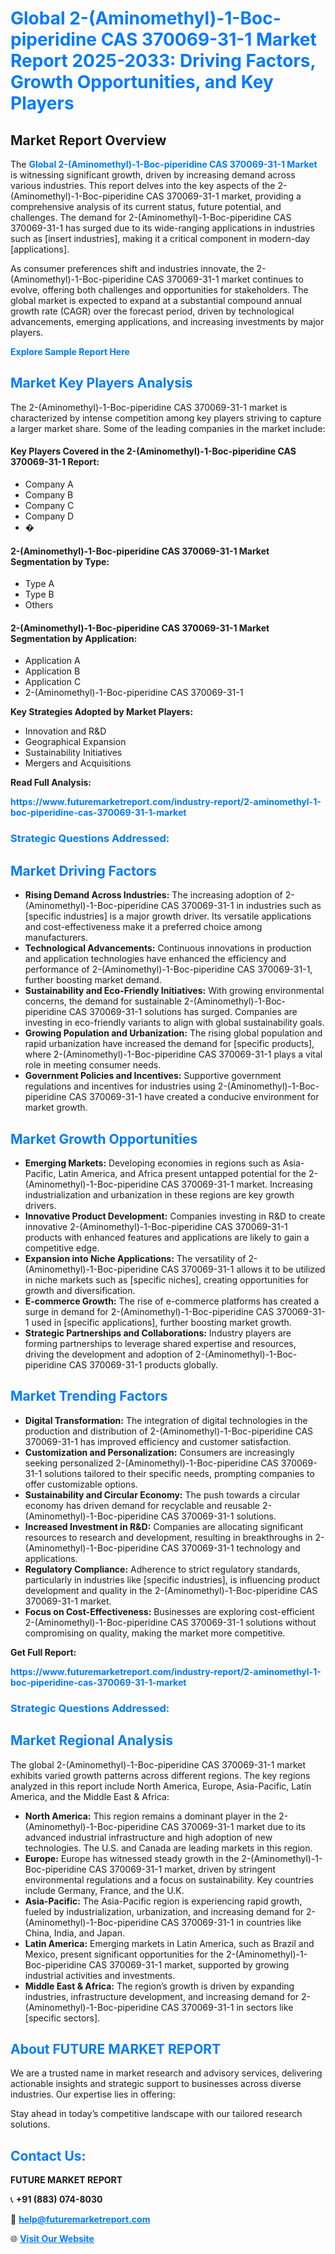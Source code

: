 <h1 style="color: #007BFF;">Global 2-(Aminomethyl)-1-Boc-piperidine CAS 370069-31-1 Market Report 2025-2033: Driving Factors, Growth Opportunities, and Key Players</h1>

<section id="overview">
<h2>Market Report Overview</h2>
<p>The <a href="https://www.futuremarketreport.com/industry-report/2-aminomethyl-1-boc-piperidine-cas-370069-31-1-market" style="color: #007BFF; text-decoration: none;"><strong>Global 2-(Aminomethyl)-1-Boc-piperidine CAS 370069-31-1 Market</strong></a> is witnessing significant growth, driven by increasing demand across various industries. This report delves into the key aspects of the 2-(Aminomethyl)-1-Boc-piperidine CAS 370069-31-1 market, providing a comprehensive analysis of its current status, future potential, and challenges. The demand for 2-(Aminomethyl)-1-Boc-piperidine CAS 370069-31-1 has surged due to its wide-ranging applications in industries such as [insert industries], making it a critical component in modern-day [applications].</p>
<p>As consumer preferences shift and industries innovate, the 2-(Aminomethyl)-1-Boc-piperidine CAS 370069-31-1 market continues to evolve, offering both challenges and opportunities for stakeholders. The global market is expected to expand at a substantial compound annual growth rate (CAGR) over the forecast period, driven by technological advancements, emerging applications, and increasing investments by major players.</p>
</section>

<section id="overview">
<p><a href="https://www.futuremarketreport.com/request-sample/reportId=119420" style="color: #007BFF; text-decoration: none;"><strong>Explore Sample Report Here</strong></a></p>
</section>

<section id="key-players">
<h2 style="color: #007BFF;">Market Key Players Analysis</h2>
<p>The 2-(Aminomethyl)-1-Boc-piperidine CAS 370069-31-1 market is characterized by intense competition among key players striving to capture a larger market share. Some of the leading companies in the market include:</p>
<h4>Key Players Covered in the 2-(Aminomethyl)-1-Boc-piperidine CAS 370069-31-1 Report:</h4>
<ul><li>Company A</li><li>Company B</li><li>Company C</li><li>Company D</li><li>�</li></ul>
<h4>2-(Aminomethyl)-1-Boc-piperidine CAS 370069-31-1 Market Segmentation by Type:</h4>
<ul><li>Type A</li><li>Type B</li><li>Others</li></ul>

<h4>2-(Aminomethyl)-1-Boc-piperidine CAS 370069-31-1 Market Segmentation by Application:</h4>
<ul><li>Application A</li><li>Application B</li><li>Application C</li><li>2-(Aminomethyl)-1-Boc-piperidine CAS 370069-31-1</li></ul>
<p><strong>Key Strategies Adopted by Market Players:</strong></p>
<ul>
<li>Innovation and R&D</li>
<li>Geographical Expansion</li>
<li>Sustainability Initiatives</li>
<li>Mergers and Acquisitions</li>
</ul>
</section>

<section>
<p><strong>Read Full Analysis: </strong></p><a href="https://www.futuremarketreport.com/industry-report/2-aminomethyl-1-boc-piperidine-cas-370069-31-1-market" style="color: #007BFF; text-decoration: none;"><strong>https://www.futuremarketreport.com/industry-report/2-aminomethyl-1-boc-piperidine-cas-370069-31-1-market</strong></a>
<h3 style="color: #007BFF;">Strategic Questions Addressed:</h3>
</section>

<section id="driving-factors">
<h2 style="color: #007BFF;">Market Driving Factors</h2>
<ul>
<li><strong>Rising Demand Across Industries:</strong> The increasing adoption of 2-(Aminomethyl)-1-Boc-piperidine CAS 370069-31-1 in industries such as [specific industries] is a major growth driver. Its versatile applications and cost-effectiveness make it a preferred choice among manufacturers.</li>
<li><strong>Technological Advancements:</strong> Continuous innovations in production and application technologies have enhanced the efficiency and performance of 2-(Aminomethyl)-1-Boc-piperidine CAS 370069-31-1, further boosting market demand.</li>
<li><strong>Sustainability and Eco-Friendly Initiatives:</strong> With growing environmental concerns, the demand for sustainable 2-(Aminomethyl)-1-Boc-piperidine CAS 370069-31-1 solutions has surged. Companies are investing in eco-friendly variants to align with global sustainability goals.</li>
<li><strong>Growing Population and Urbanization:</strong> The rising global population and rapid urbanization have increased the demand for [specific products], where 2-(Aminomethyl)-1-Boc-piperidine CAS 370069-31-1 plays a vital role in meeting consumer needs.</li>
<li><strong>Government Policies and Incentives:</strong> Supportive government regulations and incentives for industries using 2-(Aminomethyl)-1-Boc-piperidine CAS 370069-31-1 have created a conducive environment for market growth.</li>
</ul>
</section>

<section id="growth-opportunities">
<h2 style="color: #007BFF;">Market Growth Opportunities</h2>
<ul>
<li><strong>Emerging Markets:</strong> Developing economies in regions such as Asia-Pacific, Latin America, and Africa present untapped potential for the 2-(Aminomethyl)-1-Boc-piperidine CAS 370069-31-1 market. Increasing industrialization and urbanization in these regions are key growth drivers.</li>
<li><strong>Innovative Product Development:</strong> Companies investing in R&D to create innovative 2-(Aminomethyl)-1-Boc-piperidine CAS 370069-31-1 products with enhanced features and applications are likely to gain a competitive edge.</li>
<li><strong>Expansion into Niche Applications:</strong> The versatility of 2-(Aminomethyl)-1-Boc-piperidine CAS 370069-31-1 allows it to be utilized in niche markets such as [specific niches], creating opportunities for growth and diversification.</li>
<li><strong>E-commerce Growth:</strong> The rise of e-commerce platforms has created a surge in demand for 2-(Aminomethyl)-1-Boc-piperidine CAS 370069-31-1 used in [specific applications], further boosting market growth.</li>
<li><strong>Strategic Partnerships and Collaborations:</strong> Industry players are forming partnerships to leverage shared expertise and resources, driving the development and adoption of 2-(Aminomethyl)-1-Boc-piperidine CAS 370069-31-1 products globally.</li>
</ul>
</section>

<section id="trending-factors">
<h2 style="color: #007BFF;">Market Trending Factors</h2>
<ul>
<li><strong>Digital Transformation:</strong> The integration of digital technologies in the production and distribution of 2-(Aminomethyl)-1-Boc-piperidine CAS 370069-31-1 has improved efficiency and customer satisfaction.</li>
<li><strong>Customization and Personalization:</strong> Consumers are increasingly seeking personalized 2-(Aminomethyl)-1-Boc-piperidine CAS 370069-31-1 solutions tailored to their specific needs, prompting companies to offer customizable options.</li>
<li><strong>Sustainability and Circular Economy:</strong> The push towards a circular economy has driven demand for recyclable and reusable 2-(Aminomethyl)-1-Boc-piperidine CAS 370069-31-1 solutions.</li>
<li><strong>Increased Investment in R&D:</strong> Companies are allocating significant resources to research and development, resulting in breakthroughs in 2-(Aminomethyl)-1-Boc-piperidine CAS 370069-31-1 technology and applications.</li>
<li><strong>Regulatory Compliance:</strong> Adherence to strict regulatory standards, particularly in industries like [specific industries], is influencing product development and quality in the 2-(Aminomethyl)-1-Boc-piperidine CAS 370069-31-1 market.</li>
<li><strong>Focus on Cost-Effectiveness:</strong> Businesses are exploring cost-efficient 2-(Aminomethyl)-1-Boc-piperidine CAS 370069-31-1 solutions without compromising on quality, making the market more competitive.</li>
</ul>
</section>

<section>
<p><strong>Get Full Report: </strong></p><a href="https://www.futuremarketreport.com/industry-report/2-aminomethyl-1-boc-piperidine-cas-370069-31-1-market" style="color: #007BFF; text-decoration: none;"><strong>https://www.futuremarketreport.com/industry-report/2-aminomethyl-1-boc-piperidine-cas-370069-31-1-market</strong></a>
<h3 style="color: #007BFF;">Strategic Questions Addressed:</h3>
</section>


<section id="regional-analysis">
<h2 style="color: #007BFF;">Market Regional Analysis</h2>
<p>The global 2-(Aminomethyl)-1-Boc-piperidine CAS 370069-31-1 market exhibits varied growth patterns across different regions. The key regions analyzed in this report include North America, Europe, Asia-Pacific, Latin America, and the Middle East & Africa:</p>
<ul>
<li><strong>North America:</strong> This region remains a dominant player in the 2-(Aminomethyl)-1-Boc-piperidine CAS 370069-31-1 market due to its advanced industrial infrastructure and high adoption of new technologies. The U.S. and Canada are leading markets in this region.</li>
<li><strong>Europe:</strong> Europe has witnessed steady growth in the 2-(Aminomethyl)-1-Boc-piperidine CAS 370069-31-1 market, driven by stringent environmental regulations and a focus on sustainability. Key countries include Germany, France, and the U.K.</li>
<li><strong>Asia-Pacific:</strong> The Asia-Pacific region is experiencing rapid growth, fueled by industrialization, urbanization, and increasing demand for 2-(Aminomethyl)-1-Boc-piperidine CAS 370069-31-1 in countries like China, India, and Japan.</li>
<li><strong>Latin America:</strong> Emerging markets in Latin America, such as Brazil and Mexico, present significant opportunities for the 2-(Aminomethyl)-1-Boc-piperidine CAS 370069-31-1 market, supported by growing industrial activities and investments.</li>
<li><strong>Middle East & Africa:</strong> The region’s growth is driven by expanding industries, infrastructure development, and increasing demand for 2-(Aminomethyl)-1-Boc-piperidine CAS 370069-31-1 in sectors like [specific sectors].</li>
</ul>
</section>

<footer>
<h2 style="color: #007BFF;">About FUTURE MARKET REPORT</h2>
<p>We are a trusted name in market research and advisory services, delivering actionable insights and strategic support to businesses across diverse industries. Our expertise lies in offering:</p>

<p>Stay ahead in today’s competitive landscape with our tailored research solutions.</p>

<h2 style="color: #007BFF;">Contact Us:</h2>
<p><strong>FUTURE MARKET REPORT</strong></p>
<p>📞 <strong>+91 (883) 074-8030</strong></p>
<p>📧 <strong><a href="mailto:help@futuremarketreport.com" style="color: #007BFF;">help@futuremarketreport.com</a></strong></p>
<p>🌐 <strong><a href="https://www.futuremarketreport.com/" style="color: #007BFF;">Visit Our Website</a></strong></p>
</footer>